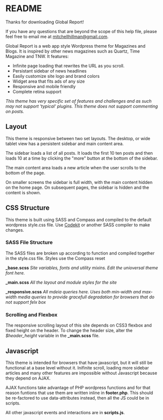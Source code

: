 # README

Thanks for downloading Global Report!

If you have any questions that are beyond the scope of this help file, please feel free to email me at [mitchellhillman@gmail.com](mailto:mitchellhillman@gmail.com).

Global Report is a web app style Wordpress theme for Magazines and Blogs. It is inspired by other news magazines such as Quartz, Time Magazine and TNW. It features:

- Infinite page loading that rewrites the URL as you scroll.
- Persistant sidebar of news headlines
- Easily customize site logo and brand colors
- Widget area that fits ads of any size
- Responsive and mobile friendly
- Complete retina support

_This theme has very specific set of features and challenges and as such may not support 'typical' plugins. This theme does not support commenting on posts._

## Layout

This theme is responsive between two set layouts. The desktop, or wide tablet view has a persistent sidebar and main content area.

The sidebar loads a list of all posts. It loads the first 10 ten posts and then loads 10 at a time by clicking the "more" button at the bottom of the sidebar. 

The main content area loads a new article when the user scrolls to the bottom of the page.

On smaller screens the sidebar is full width, with the main content hidden on the home page. On subsequent pages, the sidebar is hidden and the content is shown.

## CSS Structure

This theme is built using SASS and Compass and compiled to the default wordpress style.css file. Use [Codekit](https://incident57.com/codekit/) or another SASS compiler to make changes. 

### SASS File Structure

The SASS files are broken up according to function and compiled together in the style.css file. Styles use the Compass reset

**_base.scss** *Site variables, fonts and utility mixins. Edit the unioversal theme font here.*

**_main.scss** *All the layout and module styles for the site*

**_responsive.scss** *All mdeia queries here. Uses both min-width and max-width media queries to provide gracefull degradation for browsers that do not support felx box*

### Scrolling and Flexbox

The responsive scrolling layout of this site depends on CSS3 flexbox and fixed height on the header. To change the header size, alter the *$header_height* variable in the **_main.scss** file. 

## Javascript

This theme is intended for browsers that have javascript, but it will still be functional at a base level without it. Inifinite scroll, loading more sidebar articles and many other features are impossible without Javascript because they depend on AJAX.

AJAX functions take advantage of PHP wordpress functions and for that reason funtions that use them are written inline in **footer.php**. This should be re-factored to use data-attributes instead, then all the JS could be in scripts.

All other javascript events and interactions are in **scripts.js**.